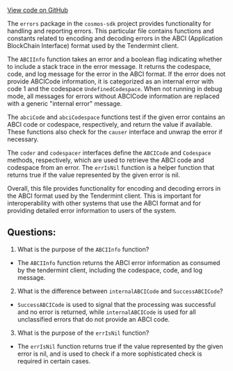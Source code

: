 [View code on GitHub](https://github.com/cosmos/cosmos-sdk.git/errors/abci.go)

The `errors` package in the `cosmos-sdk` project provides functionality for handling and reporting errors. This particular file contains functions and constants related to encoding and decoding errors in the ABCI (Application BlockChain Interface) format used by the Tendermint client.

The `ABCIInfo` function takes an error and a boolean flag indicating whether to include a stack trace in the error message. It returns the codespace, code, and log message for the error in the ABCI format. If the error does not provide ABCICode information, it is categorized as an internal error with code 1 and the codespace `UndefinedCodespace`. When not running in debug mode, all messages for errors without ABCICode information are replaced with a generic "internal error" message.

The `abciCode` and `abciCodespace` functions test if the given error contains an ABCI code or codespace, respectively, and return the value if available. These functions also check for the `causer` interface and unwrap the error if necessary.

The `coder` and `codespacer` interfaces define the `ABCICode` and `Codespace` methods, respectively, which are used to retrieve the ABCI code and codespace from an error. The `errIsNil` function is a helper function that returns true if the value represented by the given error is nil.

Overall, this file provides functionality for encoding and decoding errors in the ABCI format used by the Tendermint client. This is important for interoperability with other systems that use the ABCI format and for providing detailed error information to users of the system.
## Questions: 
 1. What is the purpose of the `ABCIInfo` function?
- The `ABCIInfo` function returns the ABCI error information as consumed by the tendermint client, including the codespace, code, and log message.

2. What is the difference between `internalABCICode` and `SuccessABCICode`?
- `SuccessABCICode` is used to signal that the processing was successful and no error is returned, while `internalABCICode` is used for all unclassified errors that do not provide an ABCI code.

3. What is the purpose of the `errIsNil` function?
- The `errIsNil` function returns true if the value represented by the given error is nil, and is used to check if a more sophisticated check is required in certain cases.